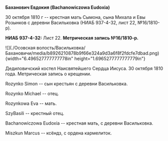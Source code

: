 **Баханович Евдокия (Bachanowiczowa Eudoxia)**

30 октября 1810 г -- крестная мать Сымона, сына Михала и Евы Розынков с
деревни Васильковка (НИАБ 937-4-32, лист 22, №16/1810-р).

**НИАБ 937-4-32:** Лист 22. **Метрическая запись №16/1810-р.**

![](./Осовская волость/Васильковка/Бахановичи/media/b8926210878b9f66e324a9d3a6f8f2fdcfe7dbad.png){width="6.496527777777778in"
height="1.6965277777777779in"}

Дедиловичский костел Наисвятейшего Сердца Иисуса. 30 октября 1810 года.
Метрическая запись о крещении.

Rozynko Simon -- сын крестьян с деревни Васильковка.

Rozynko Michael -- отец.

Rozynkowa Eva -- мать.

SzyBasili -- крестный отец.

Bachanowiczowa Eudoxia -- крестная мать, с деревни Васильковка.

Miszkun Marcus -- ксёндз, с ордена кармелиток.
